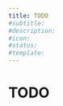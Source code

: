 ```yaml
---
title: TODO
#subtitle: 
#description: 
#icon: 
#status:
#template: 
---
```


<!------8<----- "TODO.md"-->

# TODO

<!-- material/tags { include: [TODO] } -->
